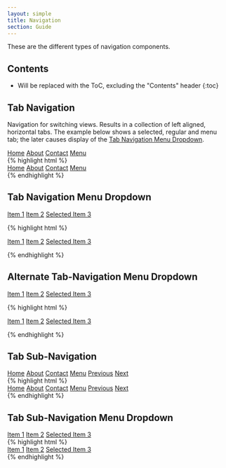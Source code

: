 ```yaml
---
layout: simple
title: Navigation
section: Guide
---
```


These are the different types of navigation components.

## Contents

* Will be replaced with the ToC, excluding the "Contents" header
{:toc}

## Tab Navigation

Navigation for switching views. Results in a collection of left aligned, horizontal tabs. The example below shows a selected, regular and menu tab; the later causes display of the [Tab Navigation Menu Dropdown](#tab-navigation-menu-dropdown).

<nav class="daptiv-nav">
    <a class="daptiv-nav-tab selected" href="#">Home</a>
    <a class="daptiv-nav-tab" href="#">About</a>
    <a class="daptiv-nav-tab" href="#">Contact</a>
    <a class="daptiv-nav-menu-tab" href="#">Menu</a>
</nav>
{% highlight html %}
<nav class="daptiv-nav">
    <a class="daptiv-nav-tab selected" href="#">Home</a>
    <a class="daptiv-nav-tab" href="#">About</a>
    <a class="daptiv-nav-tab" href="#">Contact</a>
    <a class="daptiv-nav-menu-tab" href="#">Menu</a>
</nav>
{% endhighlight %}

## Tab Navigation Menu Dropdown

<div class="daptiv-nav-menu-dropdown">
    <a class="daptiv-nav-menuitem" href="#">Item 1</a>
    <a class="daptiv-nav-menuitem" href="#">Item 2</a>
    <a class="daptiv-nav-menuitem selected" href="#">Selected Item 3</a>
</div>

{% highlight html %}

<div class="daptiv-nav-menu-dropdown">
    <a class="daptiv-nav-menuitem" href="#">Item 1</a>
    <a class="daptiv-nav-menuitem" href="#">Item 2</a>
    <a class="daptiv-nav-menuitem selected" href="#">Selected Item 3</a>
</div>

{% endhighlight %}

## Alternate Tab-Navigation Menu Dropdown

<div class="daptiv-nav-menu-dropdown">
    <a class="daptiv-nav-menuitem-alternate" href="#">Item 1</a>
    <a class="daptiv-nav-menuitem-alternate" href="#">Item 2</a>
    <a class="daptiv-nav-menuitem-alternate selected" href="#">Selected Item 3</a>
</div>

{% highlight html %}

<div class="daptiv-nav-menu-dropdown">
    <a class="daptiv-nav-menuitem-alternate" href="#">Item 1</a>
    <a class="daptiv-nav-menuitem-alternate" href="#">Item 2</a>
    <a class="daptiv-nav-menuitem-alternate selected" href="#">Selected Item 3</a>
</div>

{% endhighlight %}

## Tab Sub-Navigation

<nav class="daptiv-subnav">
    <a class="daptiv-subnav-tab selected" href="#">Home</a>
    <a class="daptiv-subnav-tab" href="#">About</a>
    <a class="daptiv-subnav-tab" href="#">Contact</a>
    <a class="daptiv-subnav-menu-tab" href="#">Menu</a>
    <a class="daptiv-subnav-tab daptiv-icon previous" href="#">Previous</a>
    <a class="daptiv-subnav-tab daptiv-icon next" href="#">Next</a>
</nav>
{% highlight html %}
<nav class="daptiv-subnav">
    <a class="daptiv-subnav-tab selected" href="#">Home</a>
    <a class="daptiv-subnav-tab" href="#">About</a>
    <a class="daptiv-subnav-tab" href="#">Contact</a>
    <a class="daptiv-subnav-menu-tab" href="#">Menu</a>
    <a class="daptiv-subnav-tab daptiv-icon previous" href="#">Previous</a>
    <a class="daptiv-subnav-tab daptiv-icon next" href="#">Next</a>
</nav>
{% endhighlight %}

## Tab Sub-Navigation Menu Dropdown

<div class="daptiv-subnav-menu-dropdown">
    <a class="daptiv-subnav-menuitem" href="#">Item 1</a>
    <a class="daptiv-subnav-menuitem" href="#">Item 2</a>
    <a class="daptiv-subnav-menuitem selected" href="#">Selected Item 3</a>
</div>
{% highlight html %}
<div class="daptiv-subnav-menu-dropdown">
    <a class="daptiv-subnav-menuitem" href="#">Item 1</a>
    <a class="daptiv-subnav-menuitem" href="#">Item 2</a>
    <a class="daptiv-subnav-menuitem selected" href="#">Selected Item 3</a>
</div>
{% endhighlight %}
<br />
